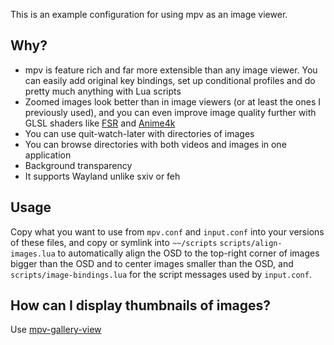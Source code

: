 This is an example configuration for using mpv as an image viewer.

## Why?

* mpv is feature rich and far more extensible than any image viewer. You can easily add original key bindings, set up conditional profiles and do pretty much anything with Lua scripts
* Zoomed images look better than in image viewers (or at least the ones I previously used), and you can even improve image quality further with GLSL shaders like [FSR](https://gist.github.com/agyild/82219c545228d70c5604f865ce0b0ce5) and [Anime4k](https://github.com/bloc97/Anime4K)
* You can use quit-watch-later with directories of images
* You can browse directories with both videos and images in one application
* Background transparency
* It supports Wayland unlike sxiv or feh

## Usage

Copy what you want to use from `mpv.conf` and `input.conf` into your versions of these files, and copy or symlink into `~~/scripts` `scripts/align-images.lua` to automatically align the OSD to the top-right corner of images bigger than the OSD and to center images smaller than the OSD, and `scripts/image-bindings.lua` for the script messages used by `input.conf`.

## How can I display thumbnails of images?

Use [mpv-gallery-view](https://github.com/occivink/mpv-gallery-view)
